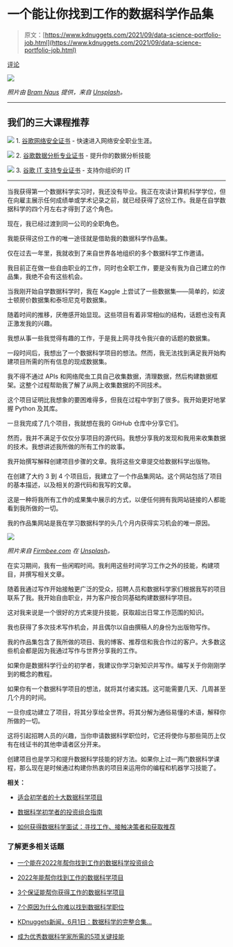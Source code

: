 # 一个能让你找到工作的数据科学作品集

> 原文：[https://www.kdnuggets.com/2021/09/data-science-portfolio-job.html](https://www.kdnuggets.com/2021/09/data-science-portfolio-job.html)

[评论](#comments)

![](../Images/3df71aeab01bed7bbca5fddbb1e33106.png)

*照片由 [Bram Naus](https://unsplash.com/@bramnaus?utm_source=unsplash&utm_medium=referral&utm_content=creditCopyText) 提供，来自 [Unsplash](https://unsplash.com/s/photos/portfolio?utm_source=unsplash&utm_medium=referral&utm_content=creditCopyText)。*

* * *

## 我们的三大课程推荐

![](../Images/0244c01ba9267c002ef39d4907e0b8fb.png) 1\. [谷歌网络安全证书](https://www.kdnuggets.com/google-cybersecurity) - 快速进入网络安全职业生涯。

![](../Images/e225c49c3c91745821c8c0368bf04711.png) 2\. [谷歌数据分析专业证书](https://www.kdnuggets.com/google-data-analytics) - 提升你的数据分析技能

![](../Images/0244c01ba9267c002ef39d4907e0b8fb.png) 3\. [谷歌 IT 支持专业证书](https://www.kdnuggets.com/google-itsupport) - 支持你组织的 IT

* * *

当我获得第一个数据科学实习时，我还没有毕业。我正在攻读计算机科学学位，但在向雇主展示任何成绩单或学术记录之前，就已经获得了这份工作。我是在自学数据科学的四个月左右才得到了这个角色。

现在，我已经过渡到同一公司的全职角色。

我能获得这份工作的唯一途径就是借助我的数据科学作品集。

仅在过去一年里，我就收到了来自世界各地组织的多个数据科学工作邀请。

我目前正在做一些自由职业的工作，同时也全职工作，要是没有我为自己建立的作品集，我绝不会有这些机会。

当我刚开始自学数据科学时，我在 Kaggle 上尝试了一些数据集——简单的，如波士顿房价数据集和泰坦尼克号数据集。

随着时间的推移，厌倦感开始显现。这些项目有着非常相似的结构，话题也没有真正激发我的兴趣。

我想从事一些我觉得有趣的工作，于是我上网寻找令我兴奋的话题的数据集。

一段时间后，我想出了一个数据科学项目的想法。然而，我无法找到满足我开始构建项目所需的所有信息的现成数据集。

我不得不通过 APIs 和网络爬虫工具自己收集数据，清理数据，然后构建数据框架。这整个过程帮助我了解了从网上收集数据的不同技术。

这个项目证明比我想象的要困难得多，但我在过程中学到了很多。我开始更好地掌握 Python 及其库。

一旦我完成了几个项目，我就想在我的 GitHub 仓库中分享它们。

然而，我并不满足于仅仅分享项目的源代码。我想分享我的发现和我用来收集数据的技术。我想讲述我所做的所有工作的故事。

我开始撰写解释创建项目步骤的文章。我将这些文章提交给数据科学出版物。

在创建了大约 3 到 4 个项目后，我建立了一个作品集网站。这个网站包括了项目的基本描述，以及相关的源代码和我写的文章。

这是一种将我所有工作的成果集中展示的方式，以便任何拥有我网站链接的人都能看到我所做的一切。

我的作品集网站是我在学习数据科学的头几个月内获得实习机会的唯一原因。

![](../Images/3cb62351979a0655a8b1746bbadff885.png)

*照片来自 [Firmbee.com](https://unsplash.com/@firmbee?utm_source=unsplash&utm_medium=referral&utm_content=creditCopyText) 在 [Unsplash](https://unsplash.com/s/photos/learning?utm_source=unsplash&utm_medium=referral&utm_content=creditCopyText)。*

在实习期间，我有一些闲暇时间。我利用这些时间学习工作之外的技能，构建项目，并撰写相关文章。

随着我通过写作开始接触更广泛的受众，招聘人员和数据科学家们根据我写的项目联系了我。我开始自由职业，并为客户按合同基础构建数据科学项目。

这对我来说是一个很好的方式来提升技能，获取超出日常工作范围的知识。

我也获得了多次技术写作机会，并且偶尔以自由撰稿人的身份为出版物写作。

我的作品集包含了我所做的项目、我的博客、推荐信和我合作过的客户。大多数这些机会都是因为我通过写作与世界分享我的工作。

如果你是数据科学行业的初学者，我建议你学习新知识并写作。编写关于你刚刚学到的概念的教程。

如果你有一个数据科学项目的想法，就将其付诸实践。这可能需要几天、几周甚至几个月的时间。

一旦你成功建立了项目，将其分享给全世界。将其分解为通俗易懂的术语，解释你所做的一切。

这将引起招聘人员的兴趣，当你申请数据科学职位时，它还将使你与那些简历上仅有在线证书的其他申请者区分开来。

创建项目也是学习和提升数据科学技能的好方法。如果你上过一两门数据科学课程，那么现在是时候通过构建你热衷的项目来运用你的编程和机器学习技能了。

**相关：**

+   [适合初学者的十大数据科学项目](https://www.kdnuggets.com/2021/06/top-10-data-science-projects-beginners.html)

+   [数据科学初学者的投资组合指南](https://www.kdnuggets.com/2021/03/portfolio-guide-data-science-beginners.html)

+   [如何获得数据科学面试：寻找工作、接触决策者和获取推荐](https://www.kdnuggets.com/2021/02/data-science-interviews-finding-jobs-reaching-gatekeepers-getting-referrals.html)

### 了解更多相关话题

+   [一个能在2022年帮你找到工作的数据科学投资组合](https://www.kdnuggets.com/2022/10/data-science-portfolio-land-job-2022.html)

+   [2022年能帮你找到工作的数据科学项目](https://www.kdnuggets.com/2022/05/data-science-projects-land-job-2022.html)

+   [3个保证能帮你获得工作的数据科学项目](https://www.kdnuggets.com/3-data-science-projects-guaranteed-to-land-you-that-job)

+   [7个原因为什么你难以找到数据科学职位](https://www.kdnuggets.com/7-reasons-why-youre-struggling-to-land-a-data-science-job)

+   [KDnuggets新闻，6月1日：数据科学的完整合集…](https://www.kdnuggets.com/2022/n22.html)

+   [成为优秀数据科学家所需的5项关键技能](https://www.kdnuggets.com/2021/12/5-key-skills-needed-become-great-data-scientist.html)

